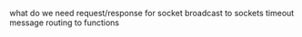 
what do we need
  request/response for socket
  broadcast to sockets
  timeout
  message routing to functions
